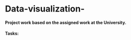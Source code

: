 # Data-visualization-

#### Project work based on the assigned work at the University. 
#### Tasks:
#### 
